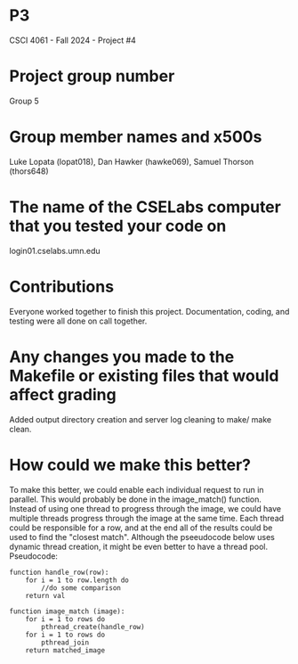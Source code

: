 # P3
CSCI 4061 - Fall 2024 - Project #4
<br/>

# Project group number
Group 5
# Group member names and x500s
Luke Lopata (lopat018), Dan Hawker (hawke069), Samuel Thorson (thors648)
# The name of the CSELabs computer that you tested your code on
login01.cselabs.umn.edu
# Contributions
Everyone worked together to finish this project. Documentation, coding, and testing were all done on call together.
# Any changes you made to the Makefile or existing files that would affect grading
Added output directory creation and server log cleaning to make/ make clean.
# How could we make this better?
To make this better, we could enable each individual request to run in parallel. This would probably be done in the image_match() function. Instead of using one thread to progress through the image, we could have multiple threads progress through the image at the same time. Each thread could be responsible for a row, and at the end all of the results could be used to find the "closest match". Although the pseeudocode below uses dynamic thread creation, it might be even better to have a thread pool. Pseudocode:
```
function handle_row(row):
    for i = 1 to row.length do
        //do some comparison
    return val

function image_match (image):
    for i = 1 to rows do
        pthread_create(handle_row)
    for i = 1 to rows do
        pthread_join
    return matched_image

```